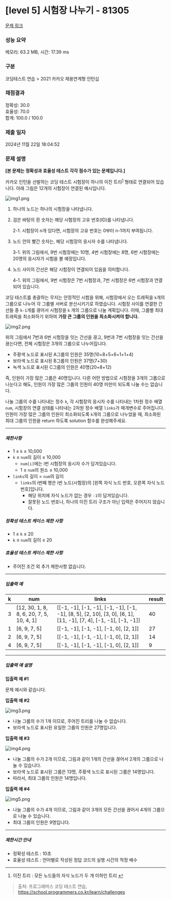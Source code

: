 # [level 5] 시험장 나누기 - 81305 

[문제 링크](https://school.programmers.co.kr/learn/courses/30/lessons/81305) 

### 성능 요약

메모리: 63.2 MB, 시간: 17.39 ms

### 구분

코딩테스트 연습 > 2021 카카오 채용연계형 인턴십

### 채점결과

정확성: 30.0<br/>효율성: 70.0<br/>합계: 100.0 / 100.0

### 제출 일자

2024년 11월 22일 18:04:52

### 문제 설명

<p><strong>[본 문제는 정확성과 효율성 테스트 각각 점수가 있는 문제입니다.]</strong></p>

<p>카카오 인턴을 선발하는 코딩 테스트 시험장이 하나의 이진 트리<sup id="fnref1"><a href="#fn1">1</a></sup> 형태로 연결되어 있습니다. 아래 그림은 12개의 시험장이 연결된 예시입니다.</p>

<p><img src="https://grepp-programmers.s3.ap-northeast-2.amazonaws.com/files/production/cf7517dd-e241-4fc8-a134-1d4d31f082b2/img1.png" title="" alt="img1.png"></p>

<ol>
<li> 하나의 노드는 하나의 시험장을 나타냅니다.</li>
<li><p>검은 바탕의 흰 숫자는 해당 시험장의 고유 번호(ID)를 나타냅니다.</p>

<p>2-1. 시험장이 n개 있다면, 시험장의 고유 번호는 0부터 n-1까지 부여됩니다.</p></li>
<li><p>노드 안의 빨간 숫자는, 해당 시험장의 응시자 수를 나타냅니다.</p>

<p>3-1. 위의 그림에서, 9번 시험장에는 10명, 4번 시험장에는 8명, 6번 시험장에는 20명의 응시자가 시험을 볼 예정입니다.</p></li>
<li><p>노드 사이의 간선은 해당 시험장이 연결되어 있음을 의미합니다.</p>

<p>4-1. 위의 그림에서, 9번 시험장은 7번 시험장과, 7번 시험장은 6번 시험장과 연결되어 있습니다.</p></li>
</ol>

<p>코딩 테스트를 총괄하는 무지는 안정적인 시험을 위해, 시험장에서 오는 트래픽을 <code>k</code>개의 그룹으로 나누어 각 그룹별 서버로 분산시키기로 하였습니다. 시험장 사이를 연결한 간선들 중 <code>k-1</code>개를 끊어서 시험장을  <code>k</code> 개의 그룹으로 나눌 계획입니다. 이때, 그룹별 최대 트래픽을 최소화하기 위하여 <strong>가장 큰 그룹의 인원을 최소화시켜야 합니다.</strong></p>

<p><img src="https://grepp-programmers.s3.ap-northeast-2.amazonaws.com/files/production/736fc6c6-0ec5-429b-99b4-304233bc19ff/img2.png" title="" alt="img2.png"></p>

<p>위의 그림에서 7번과 6번 시험장을 잇는 간선을 끊고, 9번과 7번 시험장을 잇는 간선을 끊는다면, 전체 시험장은 3개의 그룹으로 나누어집니다.</p>

<ul>
<li>주황색 노드로 표시된 A그룹의 인원은 35명(10+8+5+6+1+1+4)</li>
<li>보라색 노드로 표시된 B그룹의 인원은 37명(7+30)</li>
<li>녹색 노드로 표시된 C그룹의 인원은 40명(20+8+12)</li>
</ul>

<p>즉, 인원이 가장 많은 그룹은 40명입니다. 다른 어떤 방법으로 시험장을 3개의 그룹으로 나눈다고 해도, 인원이 가장 많은 그룹의 인원이 40명 미만이 되도록 나눌 수는 없습니다.</p>

<p>나눌 그룹의 수를 나타내는 정수 <code>k</code>, 각 시험장의 응시자 수를 나타내는 1차원 정수 배열 <code>num</code>, 시험장의 연결 상태를 나타내는 2차원 정수 배열 <code>links</code>가 매개변수로 주어집니다. 인원이 가장 많은 그룹의 인원이 최소화되도록 <code>k</code>개의 그룹으로 나누었을 때, 최소화된 최대 그룹의 인원을 return 하도록 solution 함수를 완성해주세요.</p>

<hr>

<h5>제한사항</h5>

<ul>
<li>1 ≤ <code>k</code> ≤ 10,000</li>
<li> <code>k</code> ≤ <code>num</code>의 길이 ≤ 10,000

<ul>
<li><code>num[i]</code>에는 i번 시험장의 응시자 수가 담겨있습니다.</li>
<li>1 ≤ <code>num</code>의 원소 ≤ 10,000</li>
</ul></li>
<li> <code>links</code>의 길이 = <code>num</code>의 길이 

<ul>
<li><code>links</code>의 i번째 행은 i번 노드(시험장)의 [왼쪽 자식 노드 번호, 오른쪽 자식 노드 번호]입니다.

<ul>
<li>해당 위치에 자식 노드가 없는 경우 <code>-1</code>이 담겨있습니다.</li>
<li>  잘못된 노드 번호나, 하나의 이진 트리 구조가 아닌 입력은 주어지지 않습니다.<br></li>
</ul></li>
</ul></li>
</ul>

<h5>정확성 테스트 케이스 제한 사항</h5>

<ul>
<li>1 ≤ <code>k</code> ≤ 20</li>
<li> <code>k</code> ≤ <code>num</code>의 길이 ≤ 20</li>
</ul>

<h5>효율성 테스트 케이스 제한 사항</h5>

<ul>
<li>주어진 조건 외 추가 제한사항 없습니다.</li>
</ul>

<hr>

<h5>입출력 예</h5>
<table class="table">
        <thead><tr>
<th>k</th>
<th>num</th>
<th>links</th>
<th>result</th>
</tr>
</thead>
        <tbody><tr>
<td>3</td>
<td>[12, 30, 1, 8, 8, 6, 20, 7, 5, 10, 4, 1]</td>
<td>[[-1, -1], [-1, -1], [-1, -1], [-1, -1], [8, 5], [2, 10], [3, 0], [6, 1], [11, -1], [7, 4], [-1, -1], [-1, -1]]</td>
<td>40</td>
</tr>
<tr>
<td>1</td>
<td>[6, 9, 7, 5]</td>
<td>[[-1, -1], [-1, -1], [-1, 0], [2, 1]]</td>
<td>27</td>
</tr>
<tr>
<td>2</td>
<td>[6, 9, 7, 5]</td>
<td>[[-1, -1], [-1, -1], [-1, 0], [2, 1]]</td>
<td>14</td>
</tr>
<tr>
<td>4</td>
<td>[6, 9, 7, 5]</td>
<td>[[-1, -1], [-1, -1], [-1, 0], [2, 1]]</td>
<td>9</td>
</tr>
</tbody>
      </table>
<hr>

<h5>입출력 예 설명</h5>

<p><strong>입출력 예 #1</strong></p>

<p>문제 예시와 같습니다.</p>

<p><strong>입출력 예 #2</strong></p>

<p><img src="https://grepp-programmers.s3.ap-northeast-2.amazonaws.com/files/production/9accb8ee-00f3-44ad-b788-b1e9eb138d43/img3.png" title="" alt="img3.png"></p>

<ul>
<li>나눌 그룹의 수가 1개 이므로, 주어진 트리를 나눌 수 없습니다.</li>
<li>보라색 노드로 표시된 유일한 그룹의 인원은 27명입니다.<br></li>
</ul>

<p><strong>입출력 예 #3</strong></p>

<p><img src="https://grepp-programmers.s3.ap-northeast-2.amazonaws.com/files/production/e212604c-035d-469c-8f37-9b0a4cfdf7b3/img4.png" title="" alt="img4.png"></p>

<ul>
<li>나눌 그룹의 수가 2개 이므로, 그림과 같이 1개의 간선을 끊어서 2개의 그룹으로 나눌 수 있습니다.</li>
<li>보라색 노드로 표시된 그룹은 13명, 주황색 노드로 표시된 그룹은 14명입니다.</li>
<li>따라서, 최대 그룹의 인원은 14명입니다.</li>
</ul>

<p><strong>입출력 예 #4</strong></p>

<p><img src="https://grepp-programmers.s3.ap-northeast-2.amazonaws.com/files/production/d4a11541-e66b-4beb-a60a-fadcca3ca1d0/img5.png" title="" alt="img5.png"></p>

<ul>
<li>나늘 그룹의 수가 4개 이므로, 그림과 같이 3개의 모든 간선을 끊어서 4개의 그룹으로 나눌 수 있습니다.</li>
<li>최대 그룹의 인원은 9명입니다.</li>
</ul>

<hr>

<h5>제한시간 안내</h5>

<ul>
<li>정확성 테스트 : 10초</li>
<li>효율성 테스트 : 언어별로 작성된 정답 코드의 실행 시간의 적정 배수</li>
</ul>

<div class="footnotes">
<hr>
<ol>

<li id="fn1">
<p>이진 트리 : 모든 노드들의 자식 노드가 두 개 이하인 트리&nbsp;<a href="#fnref1">↩</a></p>
</li>

</ol>
</div>


> 출처: 프로그래머스 코딩 테스트 연습, https://school.programmers.co.kr/learn/challenges